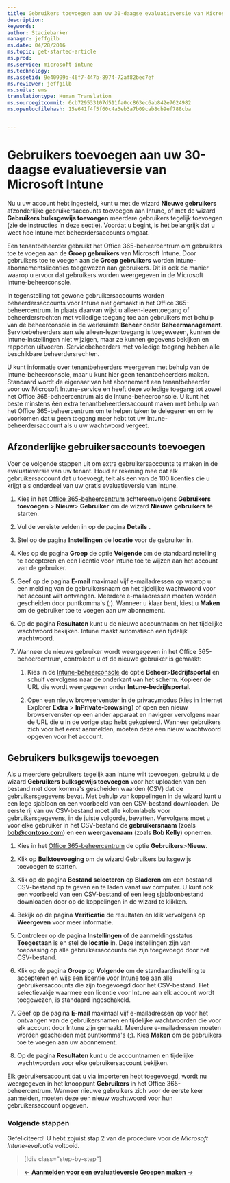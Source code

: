 ```yaml
---
title: Gebruikers toevoegen aan uw 30-daagse evaluatieversie van Microsoft Intune | Microsoft Intune
description: 
keywords: 
author: Staciebarker
manager: jeffgilb
ms.date: 04/28/2016
ms.topic: get-started-article
ms.prod: 
ms.service: microsoft-intune
ms.technology: 
ms.assetid: 9e40999b-46f7-447b-8974-72af82bec7ef
ms.reviewer: jeffgilb
ms.suite: ems
translationtype: Human Translation
ms.sourcegitcommit: 6cb729533107d511fa0cc863ec6ab842e7624982
ms.openlocfilehash: 15e641f4f5f60c4a3eb3a7b09cab8cb9ef788cba


---
```


# Gebruikers toevoegen aan uw 30-daagse evaluatieversie van Microsoft Intune
Nu u uw account hebt ingesteld, kunt u met de wizard **Nieuwe gebruikers** afzonderlijke gebruikersaccounts toevoegen aan Intune, of met de wizard **Gebruikers bulksgewijs toevoegen** meerdere gebruikers tegelijk toevoegen (zie de instructies in deze sectie).  Voordat u begint, is het belangrijk dat u weet hoe Intune met beheerdersaccounts omgaat.

Een tenantbeheerder gebruikt het Office 365-beheercentrum om gebruikers toe te voegen aan de **Groep gebruikers** van Microsoft Intune. Door gebruikers toe te voegen aan de  **Groep gebruikers** worden Intune-abonnementslicenties toegewezen aan gebruikers. Dit is ook de manier waarop u ervoor dat gebruikers worden weergegeven in de Microsoft Intune-beheerconsole.

In tegenstelling tot gewone gebruikersaccounts worden beheerdersaccounts voor Intune niet gemaakt in het Office 365-beheercentrum. In plaats daarvan wijst u alleen-lezentoegang of beheerdersrechten met volledige toegang toe aan gebruikers met behulp van de beheerconsole in de werkruimte **Beheer** onder **Beheermanagement**. Servicebeheerders aan wie alleen-lezentoegang is toegewezen, kunnen de Intune-instellingen niet wijzigen, maar ze kunnen gegevens bekijken en rapporten uitvoeren. Servicebeheerders met volledige toegang hebben alle beschikbare beheerdersrechten.

U kunt informatie over tenantbeheerders weergeven met behulp van de Intune-beheerconsole, maar u kunt hier geen tenantbeheerders maken. Standaard wordt de eigenaar van het abonnement een tenantbeheerder voor uw Microsoft Intune-service en heeft deze volledige toegang tot zowel het Office 365-beheercentrum als de Intune-beheerconsole. U kunt het beste minstens één extra tenantbeheerdersaccount maken met behulp van het Office 365-beheercentrum om te helpen taken te delegeren en om te voorkomen dat u geen toegang meer hebt tot uw Intune-beheerdersaccount als u uw wachtwoord vergeet.

## Afzonderlijke gebruikersaccounts toevoegen
Voer de volgende stappen uit om extra gebruikersaccounts te maken in de evaluatieversie van uw tenant. Houd er rekening mee dat elk gebruikersaccount dat u toevoegt, telt als een van de 100 licenties die u krijgt als onderdeel van uw gratis evaluatieversie van Intune.

1.  Kies in het [Office 365-beheercentrum](http://go.microsoft.com/fwlink/?LinkID=787455) achtereenvolgens **Gebruikers toevoegen** &gt; **Nieuw**&gt; **Gebruiker** om de wizard **Nieuwe gebruikers** te starten.

2.  Vul de vereiste velden in op de pagina **Details** .

3.  Stel op de pagina **Instellingen** de **locatie** voor de gebruiker in.

4.  Kies op de pagina **Groep** de optie **Volgende** om de standaardinstelling te accepteren en een licentie voor Intune toe te wijzen aan het account van de gebruiker.

5.  Geef op de pagina **E-mail** maximaal vijf e-mailadressen op waarop u een melding van de gebruikersnaam en het tijdelijke wachtwoord voor het account wilt ontvangen. Meerdere e-mailadressen moeten worden gescheiden door puntkomma's (;). Wanneer u klaar bent, kiest u **Maken** om de gebruiker toe te voegen aan uw abonnement.

6.  Op de pagina **Resultaten** kunt u de nieuwe accountnaam en het tijdelijke wachtwoord bekijken. Intune maakt automatisch een tijdelijk wachtwoord.

7.  Wanneer de nieuwe gebruiker wordt weergegeven in het Office 365-beheercentrum, controleert u of de nieuwe gebruiker is gemaakt:

    1.  Kies in de [Intune-beheerconsole](https://manage.microsoft.com/) de optie **Beheer**&gt;**Bedrijfsportal** en schuif vervolgens naar de onderkant van het scherm. Kopieer de URL die wordt weergegeven onder **Intune-bedrijfsportal**.

    2.  Open een nieuw browservenster in de privacymodus (kies in Internet Explorer **Extra** &gt; **InPrivate-browsing**) of open een nieuw browservenster op een ander apparaat en navigeer vervolgens naar de URL die u in de vorige stap hebt gekopieerd. Wanneer gebruikers zich voor het eerst aanmelden, moeten deze een nieuw wachtwoord opgeven voor het account.

## Gebruikers bulksgewijs toevoegen
Als u meerdere gebruikers tegelijk aan Intune wilt toevoegen, gebruikt u de wizard **Gebruikers bulksgewijs toevoegen** voor het uploaden van een bestand met door komma's gescheiden waarden (CSV) dat de gebruikersgegevens bevat. Met behulp van koppelingen in de wizard kunt u een lege sjabloon en een voorbeeld van een CSV-bestand downloaden. De eerste rij van uw CSV-bestand moet alle kolomlabels voor gebruikersgegevens, in de juiste volgorde, bevatten. Vervolgens moet u voor elke gebruiker in het CSV-bestand de **gebruikersnaam** (zoals **bob@contoso.com**) en een **weergavenaam** (zoals **Bob Kelly**) opnemen.

1.  Kies in het [Office 365-beheercentrum](http://go.microsoft.com/fwlink/?LinkID=787455) de optie **Gebruikers**&gt;**Nieuw**.

2.  Klik op **Bulktoevoeging** om de wizard Gebruikers bulksgewijs toevoegen te starten.

3.  Klik op de pagina **Bestand selecteren** op **Bladeren** om een bestaand CSV-bestand op te geven en te laden vanaf uw computer. U kunt ook een voorbeeld van een CSV-bestand of een leeg sjabloonbestand downloaden door op de koppelingen in de wizard te klikken.

4.  Bekijk op de pagina **Verificatie** de resultaten en klik vervolgens op **Weergeven** voor meer informatie.

5.  Controleer op de pagina **Instellingen** of de aanmeldingsstatus **Toegestaan** is en stel de **locatie** in. Deze instellingen zijn van toepassing op alle gebruikersaccounts die zijn toegevoegd door het CSV-bestand.

6.  Klik op de pagina **Groep** op **Volgende** om de standaardinstelling te accepteren en wijs een licentie voor Intune toe aan alle gebruikersaccounts die zijn toegevoegd door het CSV-bestand. Het selectievakje waarmee een licentie voor Intune aan elk account wordt toegewezen, is standaard ingeschakeld.

7.  Geef op de pagina **E-mail** maximaal vijf e-mailadressen op voor het ontvangen van de gebruikersnamen en tijdelijke wachtwoorden die voor elk account door Intune zijn gemaakt. Meerdere e-mailadressen moeten worden gescheiden met puntkomma's (;). Kies **Maken** om de gebruikers toe te voegen aan uw abonnement.

8.  Op de pagina **Resultaten** kunt u de accountnamen en tijdelijke wachtwoorden voor elke gebruikersaccount bekijken.

Elk gebruikersaccount dat u via importeren hebt toegevoegd, wordt nu weergegeven in het knooppunt **Gebruikers** in het Office 365-beheercentrum. Wanneer nieuwe gebruikers zich voor de eerste keer aanmelden, moeten deze een nieuw wachtwoord voor hun gebruikersaccount opgeven.

### Volgende stappen
Gefeliciteerd! U hebt zojuist stap 2 van de procedure voor de *Microsoft Intune-evaluatie* voltooid.

>[!div class="step-by-step"]

>[&larr; **Aanmelden voor een evaluatieversie**](.\get-started-with-a-30-day-trial-of-microsoft-intune-step-1.md)     [**Groepen maken** &rarr;](.\get-started-with-a-30-day-trial-of-microsoft-intune-step-3.md)  



<!--HONumber=Jun16_HO4-->


